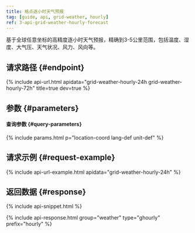 ```yaml
---
title: 格点逐小时天气预报
tag: [guide, api, grid-weather, hourly]
ref: 3-api-grid-weather-hourly-forecast
---
```


基于全球任意坐标的高精度逐小时天气预报，精确到3-5公里范围，包括温度、湿度、大气压、天气状况、风力、风向等。

## 请求路径 {#endpoint}

{% include api-url.html apidata="grid-weather-hourly-24h grid-weather-hourly-72h" title=true dev=true %}

## 参数 {#parameters}

#### 查询参数 {#query-parameters}

{% include params.html p="location-coord lang-def unit-def" %}

## 请求示例 {#request-example}

{% include api-url-example.html apidata="grid-weather-hourly-24h" %}

## 返回数据 {#response}

{% include api-snippet.html %}

{% include api-response.html group="weather" type="ghourly" prefix="hourly"  %}


